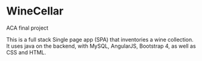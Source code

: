 # WineCellar
ACA final project

This is a full stack Single page app (SPA) that inventories a wine collection. It uses java on the backend, with MySQL, AngularJS, Bootstrap 4, as well as CSS and HTML.
